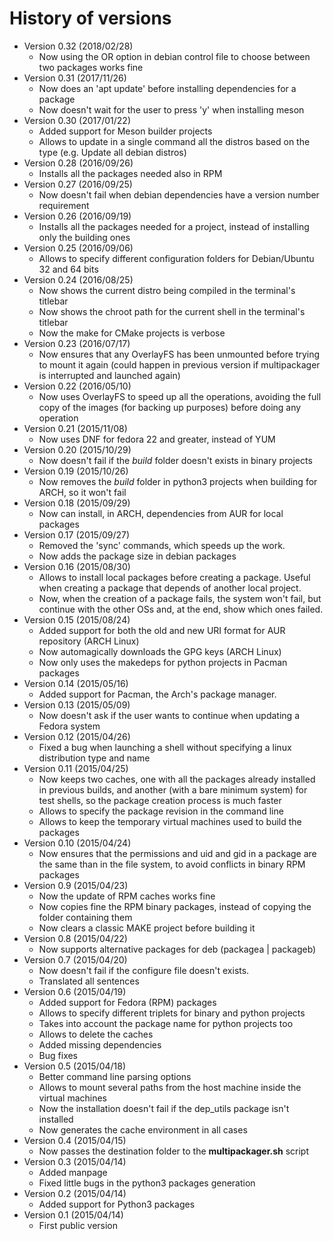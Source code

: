 # History of versions #

* Version 0.32 (2018/02/28)
  * Now using the OR option in debian control file to choose between two packages works fine
* Version 0.31 (2017/11/26)
  * Now does an 'apt update' before installing dependencies for a package
  * Now doesn't wait for the user to press 'y' when installing meson
* Version 0.30 (2017/01/22)
  * Added support for Meson builder projects
  * Allows to update in a single command all the distros based on the type (e.g. Update all debian distros)
* Version 0.28 (2016/09/26)
  * Installs all the packages needed also in RPM
* Version 0.27 (2016/09/25)
  * Now doesn't fail when debian dependencies have a version number requirement
* Version 0.26 (2016/09/19)
  * Installs all the packages needed for a project, instead of installing only the building ones
* Version 0.25 (2016/09/06)
  * Allows to specify different configuration folders for Debian/Ubuntu 32 and 64 bits
* Version 0.24 (2016/08/25)
  * Now shows the current distro being compiled in the terminal's titlebar
  * Now shows the chroot path for the current shell in the terminal's titlebar
  * Now the make for CMake projects is verbose
* Version 0.23 (2016/07/17)
  * Now ensures that any OverlayFS has been unmounted before trying to mount it again (could happen in previous version if multipackager is interrupted and launched again)
* Version 0.22 (2016/05/10)
  * Now uses OverlayFS to speed up all the operations, avoiding the full copy of the images (for backing up purposes) before doing any operation
* Version 0.21 (2015/11/08)
  * Now uses DNF for fedora 22 and greater, instead of YUM
* Version 0.20 (2015/10/29)
  * Now doesn't fail if the *build* folder doesn't exists in binary projects
* Version 0.19 (2015/10/26)
  * Now removes the *build* folder in python3 projects when building for ARCH, so it won't fail
* Version 0.18 (2015/09/29)
  * Now can install, in ARCH, dependencies from AUR for local packages
* Version 0.17 (2015/09/27)
  * Removed the 'sync' commands, which speeds up the work.
  * Now adds the package size in debian packages
* Version 0.16 (2015/08/30)
  * Allows to install local packages before creating a package. Useful when creating a package that depends of another local project.
  * Now, when the creation of a package fails, the system won't fail, but continue with the other OSs and, at the end, show which ones failed.
* Version 0.15 (2015/08/24)
  * Added support for both the old and new URI format for AUR repository (ARCH Linux)
  * Now automagically downloads the GPG keys (ARCH Linux)
  * Now only uses the makedeps for python projects in Pacman packages
* Version 0.14 (2015/05/16)
  * Added support for Pacman, the Arch's package manager.
* Version 0.13 (2015/05/09)
  * Now doesn't ask if the user wants to continue when updating a Fedora system
* Version 0.12 (2015/04/26)
  * Fixed a bug when launching a shell without specifying a linux distribution type and name
* Version 0.11 (2015/04/25)
  * Now keeps two caches, one with all the packages already installed in previous builds, and another (with a bare minimum system) for test shells, so the package creation process is much faster
  * Allows to specify the package revision in the command line
  * Allows to keep the temporary virtual machines used to build the packages
* Version 0.10 (2015/04/24)
  * Now ensures that the permissions and uid and gid in a package are the same than in the file system, to avoid conflicts in binary RPM packages
* Version 0.9 (2015/04/23)
  * Now the update of RPM caches works fine
  * Now copies fine the RPM binary packages, instead of copying the folder containing them
  * Now clears a classic MAKE project before building it
* Version 0.8 (2015/04/22)
  * Now supports alternative packages for deb (packagea | packageb)
* Version 0.7 (2015/04/20)
  * Now doesn't fail if the configure file doesn't exists.
  * Translated all sentences
* Version 0.6 (2015/04/19)
  * Added support for Fedora (RPM) packages
  * Allows to specify different triplets for binary and python projects
  * Takes into account the package name for python projects too
  * Allows to delete the caches
  * Added missing dependencies
  * Bug fixes
* Version 0.5 (2015/04/18)
  * Better command line parsing options
  * Allows to mount several paths from the host machine inside the virtual machines
  * Now the installation doesn't fail if the dep_utils package isn't installed
  * Now generates the cache environment in all cases
* Version 0.4 (2015/04/15)
  * Now passes the destination folder to the **multipackager.sh** script
* Version 0.3 (2015/04/14)
  * Added manpage
  * Fixed little bugs in the python3 packages generation
* Version 0.2 (2015/04/14)
  * Added support for Python3 packages
* Version 0.1 (2015/04/14)
  * First public version
